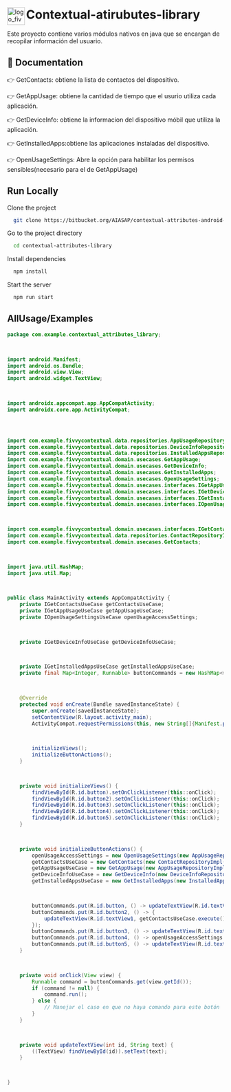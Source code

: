 <div justify="center">
  <img align="left" width="41" alt="logo_fivvy_collapse" src="https://github.com/IsaiasMella/readmeDeletear/assets/67384494/a5e66146-1c18-4e22-bd8e-201ef666aedb">
  <h1>Contextual-atirubutes-library</h1>
</div>




Este proyecto contiene varios módulos nativos en java que se encargan de recopilar información del usuario.

 


## :pencil: Documentation 
:point_right: GetContacts: obtiene la lista de contactos del dispositivo.

 

:point_right: GetAppUsage: obtiene la cantidad de tiempo que el usurio utiliza cada aplicación.

 

:point_right: GetDeviceInfo: obtiene la informacion del dispositivo móbil que utiliza la aplicación.

 

:point_right: GetInstalledApps:obtiene las aplicaciones instaladas del dispositivo.

 

:point_right: OpenUsageSettings: Abre la opción para habilitar los permisos sensibles(necesario para el de GetAppUsage)

 

 


## Run Locally

 

Clone the project

 

```bash
  git clone https://bitbucket.org/AIASAP/contextual-attributes-android-lib/src/master/
```

 

Go to the project directory

 

```bash
  cd contextual-attributes-library
```

 

Install dependencies

 

```bash
  npm install
```

 

Start the server

 

```bash
  npm run start
```

 


## AllUsage/Examples

 

```java
package com.example.contextual_attributes_library;

 

import android.Manifest;
import android.os.Bundle;
import android.view.View;
import android.widget.TextView;

 

import androidx.appcompat.app.AppCompatActivity;
import androidx.core.app.ActivityCompat;

 


import com.example.fivvycontextual.data.repositories.AppUsageRepositoryImpl;
import com.example.fivvycontextual.data.repositories.DeviceInfoRepositoryImpl;
import com.example.fivvycontextual.data.repositories.InstalledAppsRepositoryImpl;
import com.example.fivvycontextual.domain.usecases.GetAppUsage;
import com.example.fivvycontextual.domain.usecases.GetDeviceInfo;
import com.example.fivvycontextual.domain.usecases.GetInstalledApps;
import com.example.fivvycontextual.domain.usecases.OpenUsageSettings;
import com.example.fivvycontextual.domain.usecases.interfaces.IGetAppUsageUseCase;
import com.example.fivvycontextual.domain.usecases.interfaces.IGetDeviceInfoUseCase;
import com.example.fivvycontextual.domain.usecases.interfaces.IGetInstalledAppsUseCase;
import com.example.fivvycontextual.domain.usecases.interfaces.IOpenUsageSettingsUseCase;

 

import com.example.fivvycontextual.domain.usecases.interfaces.IGetContactsUseCase;
import com.example.fivvycontextual.data.repositories.ContactRepositoryImpl;
import com.example.fivvycontextual.domain.usecases.GetContacts;

 

import java.util.HashMap;
import java.util.Map;

 

public class MainActivity extends AppCompatActivity {
    private IGetContactsUseCase getContactsUseCase;
    private IGetAppUsageUseCase getAppUsageUseCase;
    private IOpenUsageSettingsUseCase openUsageAccessSettings;

 

    private IGetDeviceInfoUseCase getDeviceInfoUseCase;

 

    private IGetInstalledAppsUseCase getInstalledAppsUseCase;
    private final Map<Integer, Runnable> buttonCommands = new HashMap<>();

 

    @Override
    protected void onCreate(Bundle savedInstanceState) {
        super.onCreate(savedInstanceState);
        setContentView(R.layout.activity_main);
        ActivityCompat.requestPermissions(this, new String[]{Manifest.permission.READ_CONTACTS}, 1);

 

        initializeViews();
        initializeButtonActions();
    }

 

    private void initializeViews() {
        findViewById(R.id.button).setOnClickListener(this::onClick);
        findViewById(R.id.button2).setOnClickListener(this::onClick);
        findViewById(R.id.button3).setOnClickListener(this::onClick);
        findViewById(R.id.button4).setOnClickListener(this::onClick);
        findViewById(R.id.button5).setOnClickListener(this::onClick);
    }

 

    private void initializeButtonActions() {
        openUsageAccessSettings = new OpenUsageSettings(new AppUsageRepositoryImpl(this));
        getContactsUseCase = new GetContacts(new ContactRepositoryImpl(getContentResolver()));
        getAppUsageUseCase = new GetAppUsage(new AppUsageRepositoryImpl(this));
        getDeviceInfoUseCase = new GetDeviceInfo(new DeviceInfoRepositoryImpl(this));
        getInstalledAppsUseCase = new GetInstalledApps(new InstalledAppsRepositoryImpl(this));

 

        buttonCommands.put(R.id.button, () -> updateTextView(R.id.textView, getInstalledAppsUseCase.execute().toString()));
        buttonCommands.put(R.id.button2, () -> {
            updateTextView(R.id.textView1, getContactsUseCase.execute().toString());
        });
        buttonCommands.put(R.id.button3, () -> updateTextView(R.id.textView2, getAppUsageUseCase.execute().toString()));
        buttonCommands.put(R.id.button4, () -> openUsageAccessSettings.execute());
        buttonCommands.put(R.id.button5, () -> updateTextView(R.id.textView3, getDeviceInfoUseCase.execute().toString()));
    }

 

    private void onClick(View view) {
        Runnable command = buttonCommands.get(view.getId());
        if (command != null) {
            command.run();
        } else {
            // Manejar el caso en que no haya comando para este botón
        }
    }

 

    private void updateTextView(int id, String text) {
        ((TextView) findViewById(id)).setText(text);
    }

 

}
```
